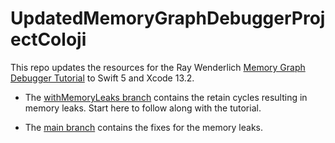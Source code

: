 # UpdatedMemoryGraphDebuggerProjectColoji

This repo updates the resources for the Ray Wenderlich [Memory Graph Debugger Tutorial](https://www.raywenderlich.com/4973-ios-10-memory-graph-debugger) to Swift 5 and Xcode 13.2. 

- The [withMemoryLeaks branch](https://github.com/emwalks/UpdatedMemoryGraphDebuggerProjectColoji/tree/withMemoryLeaks) contains the retain cycles resulting in memory leaks. Start here to follow along with the tutorial. 

- The [main branch](https://github.com/emwalks/UpdatedMemoryGraphDebuggerProjectColoji/tree/main) contains the fixes for the memory leaks. 


